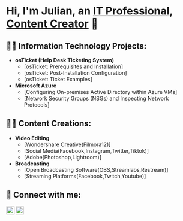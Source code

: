 <h1>Hi, I'm Julian, an <a href="https://github.com/JulianCrawford">IT Professional</a>, <a href="https://linktr.ee/josephdonjulio">Content Creator</a> 👋

  <h2> 👨‍💻 Information Technology Projects:</h2>
  
- <b>osTicket (Help Desk Ticketing System)</b>
  - [osTicket: Prerequisites and Installation]
  - [osTicket: Post-Installation Configuration]
  - [osTicket: Ticket Examples]
- <b>Microsoft Azure</b>
  - [Configuring On-premises Active Directory within Azure VMs]
  - [Network Security Groups (NSGs) and Inspecting Network Protocols]
  
<h2> 👨‍💻 Content Creations:</h2>
  
  - <b>Video Editing</b>
    - [Wondershare Creative(Filmora12)]
    - [Social Media(Facebook,Instagram,Twitter,Tiktok)]
    - [Adobe(Photoshop,Lightroom)]
  - <b>Broadcasting</b>
    - [Open Broadcasting Software(OBS,Streamlabs,Restream)]
    - [Streaming Platforms(Facebook,Twitch,Youtube)]

  
  
  <h2> 🤳 Connect with me:</h2>

[<img align="left" alt="JulianCrawford | LinkedIn" width="22px" src="https://cdn.jsdelivr.net/npm/simple-icons@v3/icons/linkedin.svg" />][linkedin]
[<img align="left" alt="JulianCrawford | Linktree" width="22px" src="https://cdn.icon-icons.com/icons2/3912/PNG/512/linktree_logo_icon_247832.png" />][Linktree]



[Linktree]: https://linktr.ee/josephdonjulio
[linkedin]:  https://www.linkedin.com/in/julian-crawford-0790a11a3/
